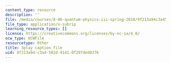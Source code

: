 ```yaml
---
content_type: resource
description: ''
file: /media/courses/8-06-quantum-physics-iii-spring-2018/9f213a94c3a4582d91410f297ded8376_gX2y3PHMmnk.vtt
file_type: application/x-subrip
learning_resource_types: []
license: https://creativecommons.org/licenses/by-nc-sa/4.0/
ocw_type: OCWFile
resourcetype: Other
title: 3play caption file
uid: 9f213a94-c3a4-582d-9141-0f297ded8376
---
```

